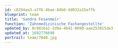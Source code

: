 ```yaml
---
id: c8294aa3-a7f6-4bae-84b6-dd032a15effb
blueprint: team
title: 'Sandra Fesenmeir'
function: 'Zahnmedizinische Fachangestellte'
updated_by: 8c9816a1-2d9a-4b41-8090-aae253815de3
updated_at: 1692776698
portrait: team/7040.jpg
---
```

